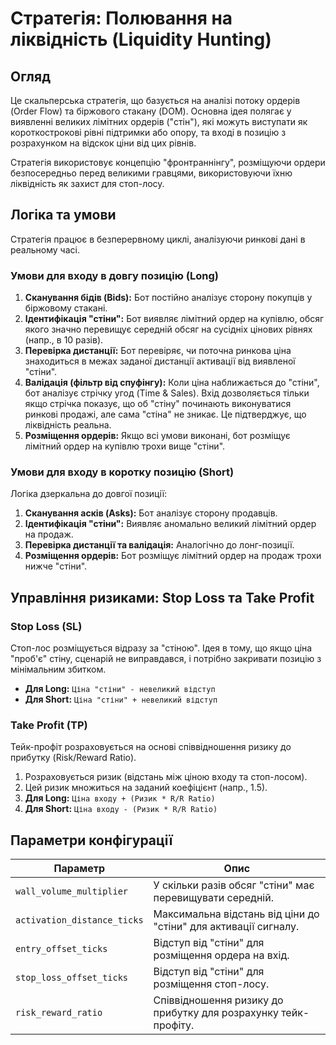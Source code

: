 # Стратегія: Полювання на ліквідність (Liquidity Hunting)

## Огляд

Це скальперська стратегія, що базується на аналізі потоку ордерів (Order Flow) та біржового стакану (DOM). Основна ідея полягає у виявленні великих лімітних ордерів ("стін"), які можуть виступати як короткострокові рівні підтримки або опору, та вході в позицію з розрахунком на відскок ціни від цих рівнів.

Стратегія використовує концепцію "фронтраннінгу", розміщуючи ордери безпосередньо перед великими гравцями, використовуючи їхню ліквідність як захист для стоп-лосу.

## Логіка та умови

Стратегія працює в безперервному циклі, аналізуючи ринкові дані в реальному часі.

### Умови для входу в довгу позицію (Long)

1.  **Сканування бідів (Bids):** Бот постійно аналізує сторону покупців у біржовому стакані.
2.  **Ідентифікація "стіни":** Бот виявляє лімітний ордер на купівлю, обсяг якого значно перевищує середній обсяг на сусідніх цінових рівнях (напр., в 10 разів).
3.  **Перевірка дистанції:** Бот перевіряє, чи поточна ринкова ціна знаходиться в межах заданої дистанції активації від виявленої "стіни".
4.  **Валідація (фільтр від спуфінгу):** Коли ціна наближається до "стіни", бот аналізує стрічку угод (Time & Sales). Вхід дозволяється тільки якщо стрічка показує, що об "стіну" починають виконуватися ринкові продажі, але сама "стіна" не зникає. Це підтверджує, що ліквідність реальна.
5.  **Розміщення ордерів:** Якщо всі умови виконані, бот розміщує лімітний ордер на купівлю трохи вище "стіни".

### Умови для входу в коротку позицію (Short)

Логіка дзеркальна до довгої позиції:

1.  **Сканування асків (Asks):** Бот аналізує сторону продавців.
2.  **Ідентифікація "стіни":** Виявляє аномально великий лімітний ордер на продаж.
3.  **Перевірка дистанції та валідація:** Аналогічно до лонг-позиції.
4.  **Розміщення ордерів:** Бот розміщує лімітний ордер на продаж трохи нижче "стіни".

## Управління ризиками: Stop Loss та Take Profit

### Stop Loss (SL)

Стоп-лос розміщується відразу за "стіною". Ідея в тому, що якщо ціна "проб'є" стіну, сценарій не виправдався, і потрібно закривати позицію з мінімальним збитком.

*   **Для Long:** `Ціна "стіни" - невеликий відступ`
*   **Для Short:** `Ціна "стіни" + невеликий відступ`

### Take Profit (TP)

Тейк-профіт розраховується на основі співвідношення ризику до прибутку (Risk/Reward Ratio).

1.  Розраховується ризик (відстань між ціною входу та стоп-лосом).
2.  Цей ризик множиться на заданий коефіцієнт (напр., 1.5).
3.  **Для Long:** `Ціна входу + (Ризик * R/R Ratio)`
4.  **Для Short:** `Ціна входу - (Ризик * R/R Ratio)`

## Параметри конфігурації

| Параметр | Опис |
|---|---|
| `wall_volume_multiplier` | У скільки разів обсяг "стіни" має перевищувати середній. |
| `activation_distance_ticks` | Максимальна відстань від ціни до "стіни" для активації сигналу. |
| `entry_offset_ticks` | Відступ від "стіни" для розміщення ордера на вхід. |
| `stop_loss_offset_ticks` | Відступ від "стіни" для розміщення стоп-лосу. |
| `risk_reward_ratio` | Співвідношення ризику до прибутку для розрахунку тейк-профіту. |
